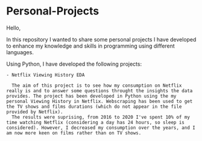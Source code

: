 # Personal-Projects
Hello,

In this repository I wanted to share some personal projects I have developed to enhance my knowledge and skills in programming using different languages. 

Using Python, I have developed the following projects:

    - Netflix Viewing History EDA
    
      The aim of this project is to see how my consumption on Netflix really is and to answer some questions throught the insights the data provides. The project has been developed in Python using the my personal Viewing History in Netflix. Webscraping has been used to get the TV shows and films durations (which do not appear in the file provided by Netflix).
      The results were suprising, from 2016 to 2020 I've spent 10% of my time watching Netflix (considering a day has 24 hours, so sleep is considered). However, I decreased my consumption over the years, and I am now more keen on films rather than on TV shows.  
      
    
   
